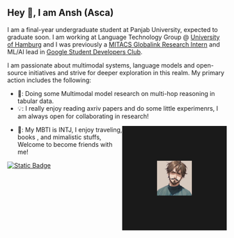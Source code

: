 ## Hey 👋, I am Ansh (Asca)
I am a final-year undergraduate student at Panjab University, expected to graduate soon. I am working at Language Technology Group @ [University of Hamburg](https://www.inf.uni-hamburg.de/en/inst/ab/lt/home.html) and I was previously a [MITACS Globalink Research Intern](https://www.mitacs.ca/our-programs/globalink-research-internship-students/) and ML/AI lead in [Google Student Developers Club](https://developers.google.com/community). 

I am passionate about multimodal systems, language  models and open-source initiatives and strive for deeper exploration in this realm. My primary action includes the following:

+ 📄: Doing some Multimodal model research on multi-hop reasoning in tabular data.
+ 💡: I really enjoy reading axriv papers and do some little experimenrs, I am always open for collaborating in research!
<a>
  <img align="right" src="https://github.com/anshulsc/anshulsc/blob/main/Pic/1.jpeg"  width="80" height="80" border="80"/>
</a>

+ 🌿: My MBTI is INTJ, I enjoy traveling, books , and mimalistic stuffs, Welcome to become friends with me!

[![Static Badge](https://img.shields.io/badge/X-asca-blue?style=social&logo=twitter&logoColor=blue&link=https%3A%2F%2Ftwitter.com%2Fanshulsc)](https://twitter.com/anshulsc)